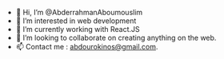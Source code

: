 - 👋 Hi, I’m @AbderrahmanAboumouslim
- 👀 I’m interested in web development
- 🌱 I’m currently working with React.JS
- 💞️ I’m looking to collaborate on creating anything on the web.
- 📫 Contact me : abdourokinos@gmail.com.


